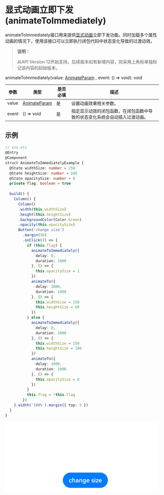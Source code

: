 # 显式动画立即下发 (animateToImmediately)

animateToImmediately接口用来提供[显式动画](ts-explicit-animation.md)立即下发功能。同时加载多个属性动画的情况下，使用该接口可以立即执行闭包代码中状态变化导致的过渡动效。

> **说明：**
>
> 从API Version 12开始支持。后续版本如有新增内容，则采用上角标单独标记该内容的起始版本。
>

animateToImmediately(value: [AnimateParam](ts-explicit-animation.md#animateparam对象说明) , event: () => void): void

| 参数    | 类型                                | 是否必填 | 描述                                    |
| ----- | --------------------------------- | ---- | ------------------------------------- |
| value | [AnimateParam](ts-explicit-animation.md#animateparam对象说明) | 是    | 设置动画效果相关参数。                           |
| event | () => void                        | 是    | 指定显示动效的闭包函数，在闭包函数中导致的状态变化系统会自动插入过渡动画。 |

## 示例

```ts
// xxx.ets
@Entry
@Component
struct AnimateToImmediatelyExample {
  @State widthSize: number = 250
  @State heightSize: number = 100
  @State opacitySize: number = 0
  private flag: boolean = true

  build() {
    Column() {
      Column()
      .width(this.widthSize)
      .height(this.heightSize)
      .backgroundColor(Color.Green)
      .opacity(this.opacitySize)
      Button('change size')
        .margin(30)
        .onClick(() => {
          if (this.flag) {
            animateToImmediately({
              delay: 0,
              duration: 1000
            }, () => {
              this.opacitySize = 1
            })
            animateTo({
              delay: 1000,
              duration: 1000
            }, () => {
              this.widthSize = 150
              this.heightSize = 60
            })
          } else {
            animateToImmediately({
              delay: 0,
              duration: 1000
            }, () => {
              this.widthSize = 250
              this.heightSize = 100
            })
            animateTo({
              delay: 1000,
              duration: 1000
            }, () => {
              this.opacitySize = 0
            })
          }
          this.flag = !this.flag
        })
    }.width('100%').margin({ top: 5 })
  }
}
```

![animation1](figures/animateToImmediately1.gif)
